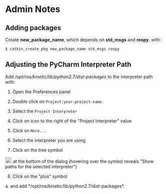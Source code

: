 # Admin Notes

## Adding packages

Create **new_package_name**, which depends on **std_msgs** and **rospy**, with:
```bash
$ catkin_create_pkg new_package_name std_msgs rospy
```

## Adjusting the PyCharm Interpreter Path

Add */opt/ros/kinetic/lib/python2.7/dist-packages* to the 
interpreter path with:

1) Open the Preferences panel 

2) Double click on `Project:your-project-name`

3) Select the `Project Interpreter`  

4) Click on icon to the right of the "Project Interpreter" value

5) Click on `More...`
 
6) Select the interpreter you are using 

7) Click on the tree symbol 
<img title="Show paths for the selected interpreter" src="https://www.jetbrains.com/help/img/idea/2016.3/icon_show_paths.png" width="21" height="19">
at the bottom of the dialog (hovering over the symbol reveals "Show paths for the selected interpreter")

8) Click on the "plus" symbol 
<img title="Add ⌘N" src="https://www.jetbrains.com/help/img/idea/2016.3/new.png" width="12" height="12">
and add */opt/ros/kinetic/lib/python2.7/dist-packages*.
